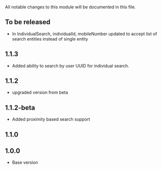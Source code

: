 All notable changes to this module will be documented in this file.


## To be released
- In IndividualSearch, individualId, mobileNumber updated to accept list of search entities instead of single entity

## 1.1.3 
- Added ability to search by user UUID for individual search.

## 1.1.2
- upgraded version from beta

## 1.1.2-beta

- Added proximity based search support

## 1.1.0


## 1.0.0

- Base version

